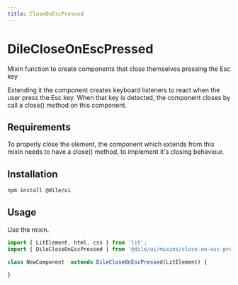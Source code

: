 ```yaml
---
title: CloseOnEscPressed
---
```


# DileCloseOnEscPressed

Mixin function to create components that close themselves pressing the Esc key

Extending it the component creates keyboard listeners to react when the user press the Esc key. When that key is detected, the component closes by call a close() method on this component.

## Requirements

To properly close the element, the component which extends from this mixin needs to have a close() method, to implement it's closing behaviour.

## Installation

```bash
npm install @dile/ui
```

## Usage

Use the mixin.

```javascript
import { LitElement, html, css } from 'lit';
import { DileCloseOnEscPressed } from '@dile/ui/mixins/close-on-esc-pressed';

class NewComponent  extends DileCloseOnEscPressed(LitElement) {

}
```




